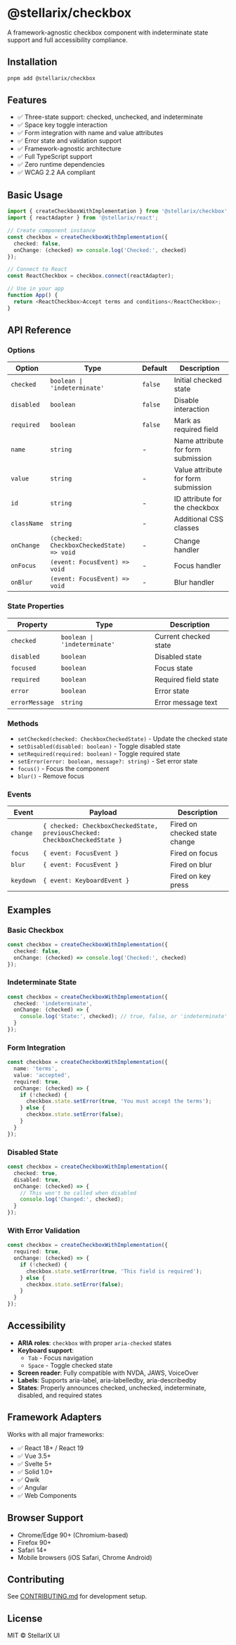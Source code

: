 # @stellarix/checkbox

A framework-agnostic checkbox component with indeterminate state support and full accessibility compliance.

## Installation

```bash
pnpm add @stellarix/checkbox
```

## Features

- ✅ Three-state support: checked, unchecked, and indeterminate
- ✅ Space key toggle interaction
- ✅ Form integration with name and value attributes
- ✅ Error state and validation support
- ✅ Framework-agnostic architecture
- ✅ Full TypeScript support
- ✅ Zero runtime dependencies
- ✅ WCAG 2.2 AA compliant

## Basic Usage

```typescript
import { createCheckboxWithImplementation } from '@stellarix/checkbox';
import { reactAdapter } from '@stellarix/react';

// Create component instance
const checkbox = createCheckboxWithImplementation({
  checked: false,
  onChange: (checked) => console.log('Checked:', checked)
});

// Connect to React
const ReactCheckbox = checkbox.connect(reactAdapter);

// Use in your app
function App() {
  return <ReactCheckbox>Accept terms and conditions</ReactCheckbox>;
}
```

## API Reference

### Options

| Option | Type | Default | Description |
|--------|------|---------|-------------|
| `checked` | `boolean \| 'indeterminate'` | `false` | Initial checked state |
| `disabled` | `boolean` | `false` | Disable interaction |
| `required` | `boolean` | `false` | Mark as required field |
| `name` | `string` | - | Name attribute for form submission |
| `value` | `string` | - | Value attribute for form submission |
| `id` | `string` | - | ID attribute for the checkbox |
| `className` | `string` | - | Additional CSS classes |
| `onChange` | `(checked: CheckboxCheckedState) => void` | - | Change handler |
| `onFocus` | `(event: FocusEvent) => void` | - | Focus handler |
| `onBlur` | `(event: FocusEvent) => void` | - | Blur handler |

### State Properties

| Property | Type | Description |
|----------|------|-------------|
| `checked` | `boolean \| 'indeterminate'` | Current checked state |
| `disabled` | `boolean` | Disabled state |
| `focused` | `boolean` | Focus state |
| `required` | `boolean` | Required field state |
| `error` | `boolean` | Error state |
| `errorMessage` | `string` | Error message text |

### Methods

- `setChecked(checked: CheckboxCheckedState)` - Update the checked state
- `setDisabled(disabled: boolean)` - Toggle disabled state
- `setRequired(required: boolean)` - Toggle required state
- `setError(error: boolean, message?: string)` - Set error state
- `focus()` - Focus the component
- `blur()` - Remove focus

### Events

| Event | Payload | Description |
|-------|---------|-------------|
| `change` | `{ checked: CheckboxCheckedState, previousChecked: CheckboxCheckedState }` | Fired on checked state change |
| `focus` | `{ event: FocusEvent }` | Fired on focus |
| `blur` | `{ event: FocusEvent }` | Fired on blur |
| `keydown` | `{ event: KeyboardEvent }` | Fired on key press |

## Examples

### Basic Checkbox

```typescript
const checkbox = createCheckboxWithImplementation({
  checked: false,
  onChange: (checked) => console.log('Checked:', checked)
});
```

### Indeterminate State

```typescript
const checkbox = createCheckboxWithImplementation({
  checked: 'indeterminate',
  onChange: (checked) => {
    console.log('State:', checked); // true, false, or 'indeterminate'
  }
});
```

### Form Integration

```typescript
const checkbox = createCheckboxWithImplementation({
  name: 'terms',
  value: 'accepted',
  required: true,
  onChange: (checked) => {
    if (!checked) {
      checkbox.state.setError(true, 'You must accept the terms');
    } else {
      checkbox.state.setError(false);
    }
  }
});
```

### Disabled State

```typescript
const checkbox = createCheckboxWithImplementation({
  checked: true,
  disabled: true,
  onChange: (checked) => {
    // This won't be called when disabled
    console.log('Changed:', checked);
  }
});
```

### With Error Validation

```typescript
const checkbox = createCheckboxWithImplementation({
  required: true,
  onChange: (checked) => {
    if (!checked) {
      checkbox.state.setError(true, 'This field is required');
    } else {
      checkbox.state.setError(false);
    }
  }
});
```

## Accessibility

- **ARIA roles**: `checkbox` with proper `aria-checked` states
- **Keyboard support**: 
  - `Tab` - Focus navigation
  - `Space` - Toggle checked state
- **Screen reader**: Fully compatible with NVDA, JAWS, VoiceOver
- **Labels**: Supports aria-label, aria-labelledby, aria-describedby
- **States**: Properly announces checked, unchecked, indeterminate, disabled, and required states

## Framework Adapters

Works with all major frameworks:

- ✅ React 18+ / React 19
- ✅ Vue 3.5+
- ✅ Svelte 5+
- ✅ Solid 1.0+
- ✅ Qwik
- ✅ Angular
- ✅ Web Components

## Browser Support

- Chrome/Edge 90+ (Chromium-based)
- Firefox 90+
- Safari 14+
- Mobile browsers (iOS Safari, Chrome Android)

## Contributing

See [CONTRIBUTING.md](../../../CONTRIBUTING.md) for development setup.

## License

MIT © StellarIX UI